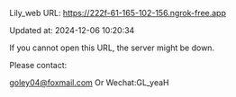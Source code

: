 Lily_web URL: https://222f-61-165-102-156.ngrok-free.app

Updated at: 2024-12-06 10:20:34

If you cannot open this URL, the server might be down.

Please contact: 

goley04@foxmail.com Or Wechat:GL_yeaH